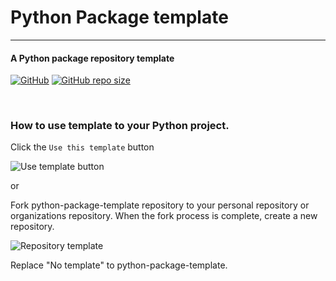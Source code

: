 Python Package template
=======================
-----------------------
#### **A Python package repository template**

[![GitHub](https://img.shields.io/github/license/zeroday0619/python-package-template?style=for-the-badge)](https://github.com/python-package-template/blob/main/LICENSE)
[![GitHub repo size](https://img.shields.io/github/repo-size/zeroday0619/python-package-template?logo=github&style=for-the-badge)](https://github.com/python-package-template)

<br>

### How to use template to your Python project.

Click the ```Use this template``` button


![Use template button](https://media.discordapp.net/attachments/633971402550280192/811578465811038228/use_template_button.png)

or 

Fork python-package-template repository to your personal repository or organizations repository.
When the fork process is complete, create a new repository.

![Repository template](https://media.discordapp.net/attachments/633971402550280192/811561523423477760/unknown.png)

Replace "No template" to python-package-template.

